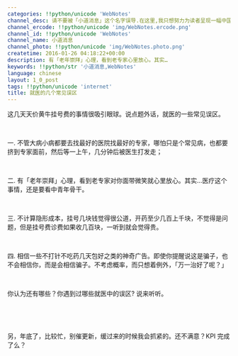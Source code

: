 ```yaml
---
categories: !!python/unicode 'WebNotes'
channel_desc: 请不要被「小道消息」这个名字误导.在这里,我只想努力为读者呈现一幅中国互联网的清明上河图.
channel_ercode: !!python/unicode 'img/WebNotes.ercode.png'
channel_id: !!python/unicode 'WebNotes'
channel_name: 小道消息
channel_photo: !!python/unicode 'img/WebNotes.photo.png'
createtime: 2016-01-26 04:18:22+00:00
description: 有「老年崇拜」心理，看到老专家心里放心。其实…
keywords: !!python/str '小道消息,WebNotes'
language: chinese
layout: 1_0_post
tags: !!python/unicode 'internet'
title: 就医的几个常见误区
---
```

<div class="rich_media_content" id="js_content">
<p>
         这几天天价黄牛挂号费的事情很吸引眼球。说点题外话，就医的一些常见误区。
        </p>
<p>
<br/>
</p>
<p>
         一. 不管大病小病都要去找最好的医院找最好的专家，哪怕只是个常见病，也都要挤到专家面前，然后等一上午，几分钟后被医生打发走；
        </p>
<p>
<br/>
</p>
<p>
         二. 有「老年崇拜」心理，看到老专家对你面带微笑就心里放心。其实…医疗这个事情，还是要看中青年骨干。
        </p>
<p>
<br/>
</p>
<p>
         三. 不计算隐形成本，挂号几块钱觉得很公道，开药至少几百上千块，不觉得是问题，但是挂号费诊费如果收几百块，一听到就会觉得贵。
        </p>
<p>
<br/>
</p>
<p>
         四. 相信一些不打针不吃药几天包好之类的神奇广告。即使你提醒说这是骗子，也不会相信你，而是会相信骗子。不考虑概率，而只想着例外，「万一治好了呢？」
        </p>
<p>
<br/>
</p>
<p>
         你认为还有哪些？你遇到过哪些就医中的误区? 说来听听。
        </p>
<p>
<br/>
</p>
<p>
<br/>
</p>
<p>
         另，年底了，比较忙，别催更新，缓过来的时候我会抓紧的。还不满意？KPI 完成了么？
        </p>
</div>